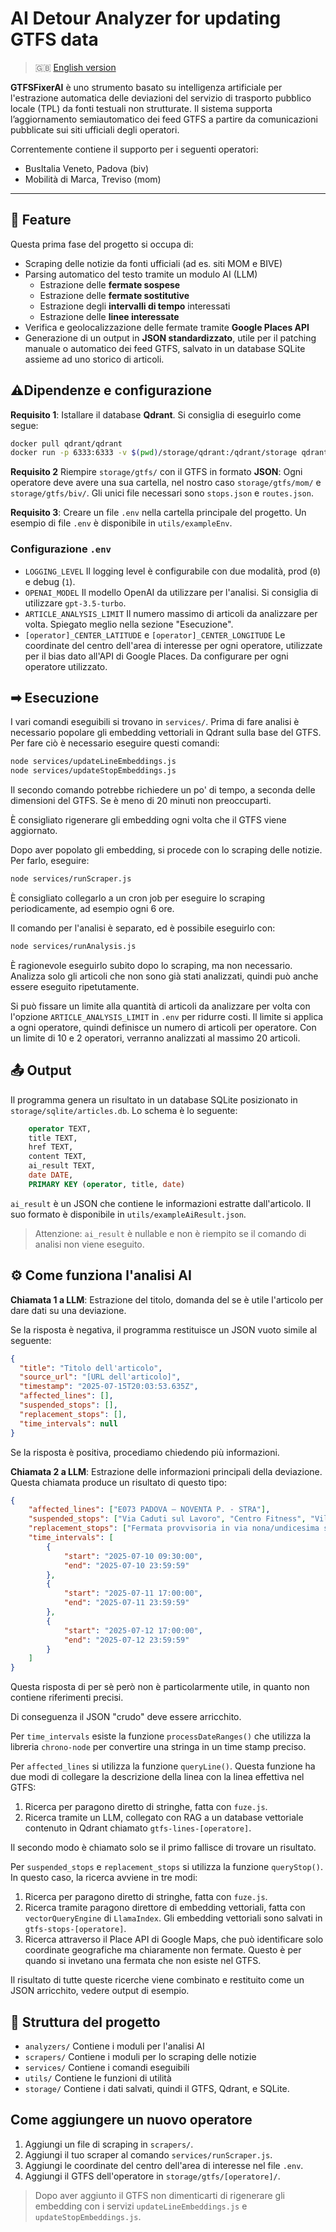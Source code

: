 # AI Detour Analyzer for updating GTFS data

> 🇬🇧 [English version](readme.md)

**GTFSFixerAI** è uno strumento basato su intelligenza artificiale per l'estrazione automatica delle deviazioni del servizio di trasporto pubblico locale (TPL) da fonti testuali non strutturate. Il sistema supporta l’aggiornamento semiautomatico dei feed GTFS a partire da comunicazioni pubblicate sui siti ufficiali degli operatori.

Correntemente contiene il supporto per i seguenti operatori:
- BusItalia Veneto, Padova (biv)
- Mobilità di Marca, Treviso (mom)

---

## 🚀 Feature

Questa prima fase del progetto si occupa di:

- Scraping delle notizie da fonti ufficiali (ad es. siti MOM e BIVE)
- Parsing automatico del testo tramite un modulo AI (LLM)
  - Estrazione delle **fermate sospese**
  - Estrazione delle **fermate sostitutive** 
  - Estrazione degli **intervalli di tempo** interessati
  - Estrazione delle **linee interessate** 
- Verifica e geolocalizzazione delle fermate tramite **Google Places API**
- Generazione di un output in **JSON standardizzato**, utile per il patching manuale o automatico dei feed GTFS, salvato in un database SQLite assieme ad uno storico di articoli.

## ⚠️Dipendenze e configurazione

**Requisito 1**: Istallare il database **Qdrant**. Si consiglia di eseguirlo come segue:

```bash  
docker pull qdrant/qdrant  
docker run -p 6333:6333 -v $(pwd)/storage/qdrant:/qdrant/storage qdrant/qdrant  
```  

**Requisito 2** Riempire `storage/gtfs/` con il GTFS in formato **JSON**: Ogni operatore deve avere una sua cartella, nel nostro caso `storage/gtfs/mom/` e `storage/gtfs/biv/`. Gli unici file necessari sono `stops.json` e `routes.json`.

**Requisito 3**: Creare un file `.env` nella cartella principale del progetto. Un esempio di file `.env` è disponibile in `utils/exampleEnv`.

### Configurazione `.env`

- `LOGGING_LEVEL` Il logging level è configurabile con due modalità, prod (`0`) e debug (`1`).
- `OPENAI_MODEL` Il modello OpenAI da utilizzare per l'analisi. Si consiglia di utilizzare `gpt-3.5-turbo`.
- `ARTICLE_ANALYSIS_LIMIT` Il numero massimo di articoli da analizzare per volta. Spiegato meglio nella sezione "Esecuzione".
- `[operator]_CENTER_LATITUDE` e `[operator]_CENTER_LONGITUDE` Le coordinate del centro dell'area di interesse per ogni operatore, utilizzate per il bias dato all'API di Google Places. Da configurare per ogni operatore utilizzato.

## ➡ Esecuzione

I vari comandi eseguibili si trovano in `services/`. Prima di fare analisi è necessario popolare gli embedding vettoriali in Qdrant sulla base del GTFS. Per fare ciò è necessario eseguire questi comandi:

```bash
node services/updateLineEmbeddings.js
node services/updateStopEmbeddings.js
```

Il secondo comando potrebbe richiedere un po' di tempo, a seconda delle dimensioni del GTFS. Se è meno di 20 minuti non preoccuparti.

È consigliato rigenerare gli embedding ogni volta che il GTFS viene aggiornato.

Dopo aver popolato gli embedding, si procede con lo scraping delle notizie. Per farlo, eseguire:

```bash
node services/runScraper.js
```

È consigliato collegarlo a un cron job per eseguire lo scraping periodicamente, ad esempio ogni 6 ore.

Il comando per l'analisi è separato, ed è possibile eseguirlo con:

```bash
node services/runAnalysis.js
```

È ragionevole eseguirlo subito dopo lo scraping, ma non necessario. Analizza solo gli articoli che non sono già stati analizzati, quindi può anche essere eseguito ripetutamente.

Si può fissare un limite alla quantità di articoli da analizzare per volta con l'opzione `ARTICLE_ANALYSIS_LIMIT` in `.env` per ridurre costi. Il limite si applica a ogni operatore, quindi definisce un numero di articoli per operatore. Con un limite di 10 e 2 operatori, verranno analizzati al massimo 20 articoli.

## 📤 Output 

Il programma genera un risultato in un database SQLite posizionato in `storage/sqlite/articles.db`. Lo schema è lo seguente:

```sql
    operator TEXT,
    title TEXT,
    href TEXT,
    content TEXT,
    ai_result TEXT,
    date DATE,
    PRIMARY KEY (operator, title, date)
```

`ai_result` è un JSON che contiene le informazioni estratte dall'articolo. Il suo formato è disponibile in `utils/exampleAiResult.json`.

> Attenzione: `ai_result` è nullable e non è riempito se il comando di analisi non viene eseguito.

## ⚙ Come funziona l'analisi AI

**Chiamata 1 a LLM**: Estrazione del titolo, domanda del se è utile l'articolo per dare dati su una deviazione. 

Se la risposta è negativa, il programma restituisce un JSON vuoto simile al seguente:

```json
{
  "title": "Titolo dell'articolo",
  "source_url": "[URL dell'articolo]",
  "timestamp": "2025-07-15T20:03:53.635Z",
  "affected_lines": [],
  "suspended_stops": [],
  "replacement_stops": [],
  "time_intervals": null
}
```

Se la risposta è positiva, procediamo chiedendo più informazioni.

**Chiamata 2 a LLM**: Estrazione delle informazioni principali della deviazione. Questa chiamata produce un risultato di questo tipo:

```json
{
    "affected_lines": ["E073 PADOVA – NOVENTA P. - STRA"],
    "suspended_stops": ["Via Caduti sul Lavoro", "Centro Fitness", "Villaggio Sant’Antonio", "Bar Industria"],
    "replacement_stops": ["Fermata provvisoria in via nona/undicesima strada", "Via Valmarana", "Noventa scuole"],
    "time_intervals": [
        {
            "start": "2025-07-10 09:30:00",
            "end": "2025-07-10 23:59:59"
        },
        {
            "start": "2025-07-11 17:00:00",
            "end": "2025-07-11 23:59:59"
        },
        {
            "start": "2025-07-12 17:00:00",
            "end": "2025-07-12 23:59:59"
        }
    ]
}
```

Questa risposta di per sè però non è particolarmente utile, in quanto non contiene riferimenti precisi.

Di conseguenza il JSON "crudo" deve essere arricchito.

Per `time_intervals` esiste la funzione `processDateRanges()` che utilizza la libreria `chrono-node` per convertire una stringa in un time stamp preciso.

Per `affected_lines` si utilizza la funzione `queryLine()`. Questa funzione ha due modi di collegare la descrizione della linea con la linea effettiva nel GTFS:

1. Ricerca per paragono diretto di stringhe, fatta con `fuze.js`.
2. Ricerca tramite un LLM, collegato con RAG a un database vettoriale contenuto in Qdrant chiamato `gtfs-lines-[operatore]`.

Il secondo modo è chiamato solo se il primo fallisce di trovare un risultato.

Per `suspended_stops` e `replacement_stops` si utilizza la funzione `queryStop()`. In questo caso, la ricerca avviene in tre modi:

1. Ricerca per paragono diretto di stringhe, fatta con `fuze.js`.
2. Ricerca tramite paragono direttore di embedding vettoriali, fatta con `vectorQueryEngine` di `LlamaIndex`. Gli embedding vettoriali sono salvati in `gtfs-stops-[operatore]`.
3. Ricerca attraverso il Place API di Google Maps, che può identificare solo coordinate geografiche ma chiaramente non fermate. Questo è per quando si invetano una fermata che non esiste nel GTFS.

Il risultato di tutte queste ricerche viene combinato e restituito come un JSON arricchito, vedere output di esempio.

## 📃 Struttura del progetto

- `analyzers/` Contiene i moduli per l'analisi AI
- `scrapers/` Contiene i moduli per lo scraping delle notizie
- `services/` Contiene i comandi eseguibili
- `utils/` Contiene le funzioni di utilità
- `storage/` Contiene i dati salvati, quindi il GTFS, Qdrant, e SQLite.

## Come aggiungere un nuovo operatore

1. Aggiungi un file di scraping in `scrapers/`.
2. Aggiungi il tuo scraper al comando `services/runScraper.js`.
3. Aggiungi le coordinate del centro dell'area di interesse nel file `.env`.
4. Aggiungi il GTFS dell'operatore in `storage/gtfs/[operatore]/`.

> Dopo aver aggiunto il GTFS non dimenticarti di rigenerare gli embedding con i servizi `updateLineEmbeddings.js` e `updateStopEmbeddings.js`.
